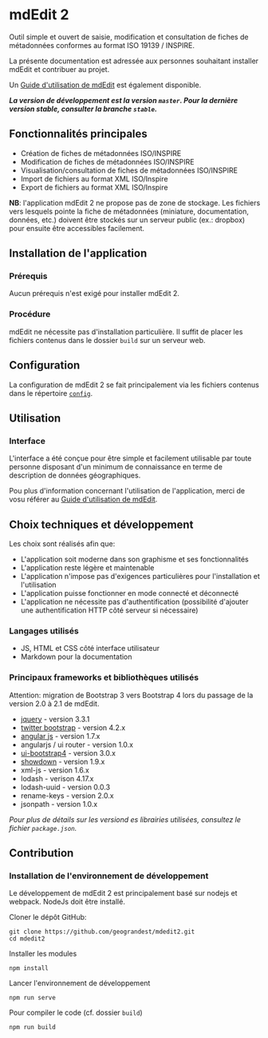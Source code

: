 # mdEdit 2

Outil simple et ouvert de saisie, modification et consultation de fiches de métadonnées conformes au format ISO 19139 / INSPIRE.

La présente documentation est adressée aux personnes souhaitant installer mdEdit et contribuer au projet.

Un [Guide d'utilisation de mdEdit](./documentation/userGuide/mdEdit_UserDocumentation.md) est également disponible.

**_La version de développement est la version `master`. Pour la dernière version stable, consulter la branche `stable`._**

## Fonctionnalités principales

- Création de fiches de métadonnées ISO/INSPIRE
- Modification de fiches de métadonnées ISO/INSPIRE
- Visualisation/consultation de fiches de métadonnées ISO/INSPIRE
- Import de fichiers au format XML ISO/Inspire
- Export de fichiers au format XML ISO/Inspire

**NB**: l'application mdEdit 2 ne propose pas de zone de stockage. Les fichiers vers lesquels pointe la fiche de métadonnées (miniature, documentation, données, etc.) doivent être stockés sur un serveur public (ex.: dropbox) pour ensuite être accessibles facilement.

## Installation de l'application

### Prérequis

Aucun prérequis n'est exigé pour installer mdEdit 2.

### Procédure

mdEdit ne nécessite pas d'installation particulière.
Il suffit de placer les fichiers contenus dans le dossier `build` sur un serveur web.

## Configuration

La configuration de mdEdit 2 se fait principalement via les fichiers contenus dans le répertoire [`config`](https://github.com/geograndest/mdedit2/tree/master/build/config).

## Utilisation

### Interface

L'interface a été conçue pour être simple et facilement utilisable par toute personne disposant d'un minimum de connaissance en terme de description de données géographiques.

Pou plus d'information concernant l'utilisation de l'application, merci de vosu référer au [Guide d'utilisation de mdEdit](./documentation/userGuide/mdEdit_UserDocumentation.md).

## Choix techniques et développement

Les choix sont réalisés afin que:

- L'application soit moderne dans son graphisme et ses fonctionnalités
- L'application reste légère et maintenable
- L'application n'impose pas d'exigences particulières pour l'installation et l'utilisation
- L'application puisse fonctionner en mode connecté et déconnecté
- L'application ne nécessite pas d'authentification (possibilité d'ajouter une authentification HTTP côté serveur si nécessaire)

### Langages utilisés

- JS, HTML et CSS côté interface utilisateur
- Markdown pour la documentation

### Principaux frameworks et bibliothèques utilisés

Attention: migration de Bootstrap 3 vers Bootstrap 4 lors du passage de la version 2.0 à 2.1 de mdEdit.

- [jquery](https://jquery.com/) - version 3.3.1
- [twitter bootstrap](http://getbootstrap.com/) - version 4.2.x
- [angular js](https://angularjs.org/) - version 1.7.x
- angularjs / ui router - version 1.0.x
- [ui-bootstrap4](https://morgul.github.io/ui-bootstrap4/) - version 3.0.x
- [showdown](https://github.com/showdownjs/showdown) - version 1.9.x
- xml-js - version 1.6.x
- lodash - verison 4.17.x
- lodash-uuid - version 0.0.3
- rename-keys - version 2.0.x
- jsonpath - version 1.0.x

_Pour plus de détails sur les versiond es librairies utilisées, consultez le fichier `package.json`._

## Contribution

### Installation de l'environnement de développement

Le développement de mdEdit 2 est principalement basé sur nodejs et webpack.
NodeJs doit être installé.

Cloner le dépôt GitHub:

```
git clone https://github.com/geograndest/mdedit2.git
cd mdedit2
```

Installer les modules

```
npm install
```

Lancer l'environnement de développement

```
npm run serve
```

Pour compiler le code (cf. dossier `build`)

```
npm run build
```